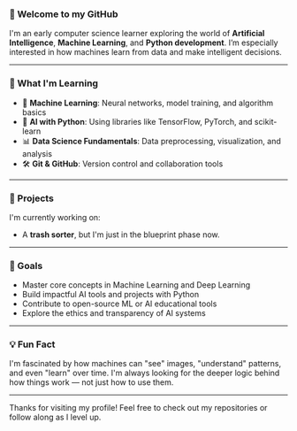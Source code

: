 ### 👋 Welcome to my GitHub

I'm an early computer science learner exploring the world of **Artificial Intelligence**, **Machine Learning**, and **Python development**. I’m especially interested in how machines learn from data and make intelligent decisions.

---

### 🔧 What I'm Learning
- 🧠 **Machine Learning**: Neural networks, model training, and algorithm basics
- 🤖 **AI with Python**: Using libraries like TensorFlow, PyTorch, and scikit-learn
- 📊 **Data Science Fundamentals**: Data preprocessing, visualization, and analysis
- 🛠️ **Git & GitHub**: Version control and collaboration tools

---

### 🚧 Projects
I'm currently working on:
- A **trash sorter**, but I'm just in the blueprint phase now.

---

### 🎯 Goals
- Master core concepts in Machine Learning and Deep Learning
- Build impactful AI tools and projects with Python
- Contribute to open-source ML or AI educational tools
- Explore the ethics and transparency of AI systems

---

### 💡 Fun Fact
I'm fascinated by how machines can "see" images, "understand" patterns, and even "learn" over time. I'm always looking for the deeper logic behind how things work — not just how to use them.

---

Thanks for visiting my profile! Feel free to check out my repositories or follow along as I level up.


